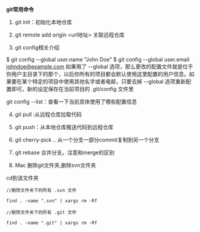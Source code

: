 **git常用命令**

1. git init：初始化本地仓库

2. git remote add origin <url地址> 关联远程仓库

3. git config相关介绍

$ git config --global user.name "John Doe"
$ git config --global user.email johndoe@example.com
如果用了 --global 选项，那么更改的配置文件就是位于你用户主目录下的那个，以后你所有的项目都会默认使用这里配置的用户信息。如果要在某个特定的项目中使用其他名字或者电邮，只要去掉 --global 选项重新配置即可，新的设定保存在当前项目的 .git/config 文件里

git config --list：查看一下当前具体使用了哪些配置信息

4. git pull :从远程仓库拉取代码

5. git push：从本地仓库推送代码到远程仓库

6. git cherry-pick <commit-id>..<commit-id> 从一个分支一部分commit复制到另一个分支

7. git rebase 合并分支。注意和merge的区别

8. Mac 删除git文件夹,删除svn文件夹

cd到该文件夹

    //删除文件夹下的所有 .svn 文件

    find . -name ".svn" | xargs rm -Rf

    //删除文件夹下的所有 .git 文件

    find . -name ".git" | xargs rm -Rf

